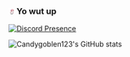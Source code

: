 ### <img src="https://github.com/Candygoblen123/Candygoblen123/raw/main/dancin.gif" alt="dancin" width="12"/> Yo wut up

[![Discord Presence](https://lanyard.cnrad.dev/api/259709415416922113)](https://discord.com/users/259709415416922113)

![Candygoblen123's GitHub stats](https://github-readme-stats.vercel.app/api?username=candygoblen123)
<!--
**Candygoblen123/Candygoblen123** is a ✨ _special_ ✨ repository because its `README.md` (this file) appears on your GitHub profile.

Here are some ideas to get you started:

- 🔭 I’m currently working on ...
- 🌱 I’m currently learning ...
- 👯 I’m looking to collaborate on ...
- 🤔 I’m looking for help with ...
- 💬 Ask me about ...
- 📫 How to reach me: ...
- 😄 Pronouns: ...
- ⚡ Fun fact: ...
-->
